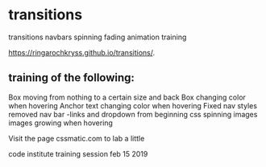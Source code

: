# transitions
transitions navbars spinning fading animation training

https://ringarochkryss.github.io/transitions/.

## training of the following:
Box moving from nothing to a certain size and back
Box changing color when hovering
Anchor text changing color when hovering
Fixed nav styles removed
nav bar -links and dropdown from beginning css
spinning images
images growing when hovering

Visit the page cssmatic.com to lab a little

code institute training session feb 15 2019
